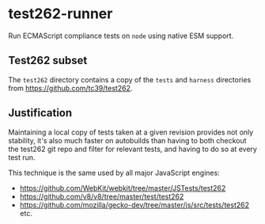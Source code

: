 # test262-runner

Run ECMAScript compliance tests on `node` using native ESM support.

## Test262 subset

The `test262` directory contains a copy of the `tests` and `harness` directories from https://github.com/tc39/test262.

## Justification

Maintaining a local copy of tests taken at a given revision provides not only stability, it's also much faster on autobuilds than having to both checkout the test262 git repo and filter for relevant tests, and having to do so at every test run.

This technique is the same used by all major JavaScript engines:
- https://github.com/WebKit/webkit/tree/master/JSTests/test262
- https://github.com/v8/v8/tree/master/test/test262
- https://github.com/mozilla/gecko-dev/tree/master/js/src/tests/test262
etc.
